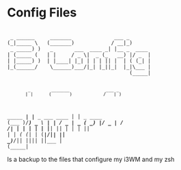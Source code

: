 # Config Files

<code>
 _ ______     _______              ___ _
(_|_____ \   (_______)            / __|_)
 _ _____) )   _       ___  ____ _| |__ _  ____
| (_____ (   | |     / _ \|  _ (_   __) |/ _  |
| |_____) )  | |____| |_| | | | || |  | ( (_| |
|_(______/    \______)___/|_| |_||_|  |_|\___ |
                                        (_____|


            _        _______              ___ _
           | |      (_______)            / __|_)
 _____  ___| |__     _       ___  ____ _| |__ _  ____
(___  )/___)  _ \   | |     / _ \|  _ (_   __) |/ _  |
 / __/|___ | | | |  | |____| |_| | | | || |  | ( (_| |
(_____|___/|_| |_|   \______)___/|_| |_||_|  |_|\___ |
                                               (_____|
</code>

Is a backup to the files that configure my i3WM and my zsh
